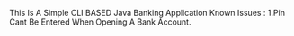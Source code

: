This Is A Simple CLI BASED Java Banking Application 
Known Issues : 1.Pin Cant Be Entered When Opening A Bank Account.
